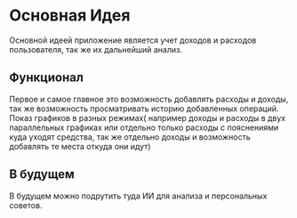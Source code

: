# Основная Идея

Основной идеей приложение является учет доходов и расходов пользователя, так же их дальнейший анализ.

## Функционал

Первое и самое главное это возможность добавлять расходы и доходы, так же возможность просматривать историю добавленных операций. Показ графиков в разных режимах( например доходы и расходы в двух параллельных графиках или отдельно только расходы с пояснениями куда уходят средства, так же отдельно доходы и возможность добавлять те места откуда они идут)


## В будущем

В будущем можно подрутить туда ИИ для анализа и персональных советов.
